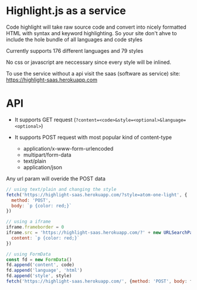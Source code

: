 # Highlight.js as a service

Code highlight will take raw source code and convert into nicely formatted HTML with syntax and keyword highlighting.
So your site don't ahve to include the hole bundle of all languages and code styles

Currently supports 176 different languages and 79 styles

No css or javascript are neccessary since every style will be inlined.

To use the service without a api visit the saas (software as service) site: https://highlight-saas.herokuapp.com

# API

- It supports GET request (`?content=<code>&style=<optional>&language=<optional>`)
- It supports POST request with most popular kind of content-type

  - application/x-www-form-urlencoded
  - multipart/form-data
  - text/plain
  - application/json

Any url param will overide the POST data

```js
// using text/plain and changing the style
fetch('https://highlight-saas.herokuapp.com/?style=atom-one-light', {
  method: 'POST',
  body: `p {color: red;}`
})

// using a iframe
iframe.frameborder = 0
iframe.src = 'https://highlight-saas.herokuapp.com/?' + new URLSearchParams({
  content: `p {color: red;}`
})

// using FormData
const fd = new FormData()
fd.append('content', code)
fd.append('language', 'html')
fd.append('style', style)
fetch('https://highlight-saas.herokuapp.com/', {method: 'POST', body: fd})
```
